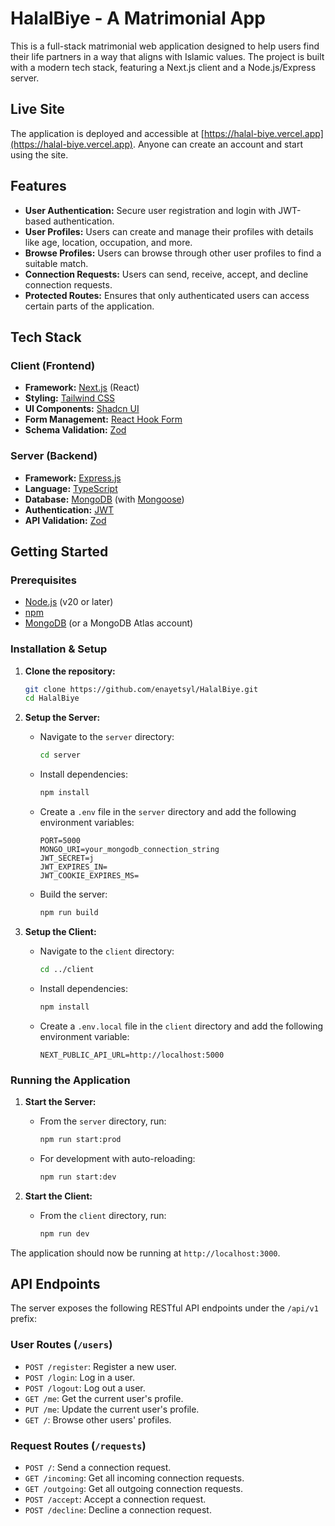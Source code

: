 # HalalBiye - A Matrimonial App

This is a full-stack matrimonial web application designed to help users find their life partners in a way that aligns with Islamic values. The project is built with a modern tech stack, featuring a Next.js client and a Node.js/Express server.

## Live Site

The application is deployed and accessible at [https://halal-biye.vercel.app](https://halal-biye.vercel.app). Anyone can create an account and start using the site.

## Features

*   **User Authentication:** Secure user registration and login with JWT-based authentication.
*   **User Profiles:** Users can create and manage their profiles with details like age, location, occupation, and more.
*   **Browse Profiles:** Users can browse through other user profiles to find a suitable match.
*   **Connection Requests:** Users can send, receive, accept, and decline connection requests.
*   **Protected Routes:** Ensures that only authenticated users can access certain parts of the application.

## Tech Stack

### Client (Frontend)

*   **Framework:** [Next.js](https://nextjs.org/) (React)
*   **Styling:** [Tailwind CSS](https://tailwindcss.com/)
*   **UI Components:** [Shadcn UI](https://ui.shadcn.com/)
*   **Form Management:** [React Hook Form](https://react-hook-form.com/)
*   **Schema Validation:** [Zod](https://zod.dev/)

### Server (Backend)

*   **Framework:** [Express.js](https://expressjs.com/)
*   **Language:** [TypeScript](https://www.typescriptlang.org/)
*   **Database:** [MongoDB](https://www.mongodb.com/) (with [Mongoose](https://mongoosejs.com/))
*   **Authentication:** [JWT](https://jwt.io/)
*   **API Validation:** [Zod](https://zod.dev/)

## Getting Started

### Prerequisites

*   [Node.js](https://nodejs.org/en/) (v20 or later)
*   [npm](https://www.npmjs.com/)
*   [MongoDB](https://www.mongodb.com/try/download/community) (or a MongoDB Atlas account)

### Installation & Setup

1.  **Clone the repository:**

    ```bash
    git clone https://github.com/enayetsyl/HalalBiye.git
    cd HalalBiye
    ```

2.  **Setup the Server:**

    *   Navigate to the `server` directory:
        ```bash
        cd server
        ```
    *   Install dependencies:
        ```bash
        npm install
        ```
    *   Create a `.env` file in the `server` directory and add the following environment variables:
        ```env
        PORT=5000
        MONGO_URI=your_mongodb_connection_string
        JWT_SECRET=j
        JWT_EXPIRES_IN= 
        JWT_COOKIE_EXPIRES_MS= 
        ```
    *   Build the server:
        ```bash
        npm run build
        ```

3.  **Setup the Client:**

    *   Navigate to the `client` directory:
        ```bash
        cd ../client
        ```
    *   Install dependencies:
        ```bash
        npm install
        ```
    *   Create a `.env.local` file in the `client` directory and add the following environment variable:
        ```env
        NEXT_PUBLIC_API_URL=http://localhost:5000
        ```

### Running the Application

1.  **Start the Server:**

    *   From the `server` directory, run:
        ```bash
        npm run start:prod
        ```
    *   For development with auto-reloading:
        ```bash
        npm run start:dev
        ```

2.  **Start the Client:**

    *   From the `client` directory, run:
        ```bash
        npm run dev
        ```

The application should now be running at `http://localhost:3000`.

## API Endpoints

The server exposes the following RESTful API endpoints under the `/api/v1` prefix:

### User Routes (`/users`)

*   `POST /register`: Register a new user.
*   `POST /login`: Log in a user.
*   `POST /logout`: Log out a user.
*   `GET /me`: Get the current user's profile.
*   `PUT /me`: Update the current user's profile.
*   `GET /`: Browse other users' profiles.

### Request Routes (`/requests`)

*   `POST /`: Send a connection request.
*   `GET /incoming`: Get all incoming connection requests.
*   `GET /outgoing`: Get all outgoing connection requests.
*   `POST /accept`: Accept a connection request.
*   `POST /decline`: Decline a connection request.
